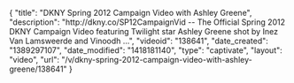 {
    "title": "DKNY Spring 2012 Campaign Video with Ashley Greene",
    "description": "http:\/\/dkny.co\/SP12CampaignVid -- The Official Spring 2012 DKNY Campaign Video featuring Twilight star Ashley Greene shot by Inez Van Lamsweerde and Vinoodh ...",
    "videoid": "138641",
    "date_created": "1389297107",
    "date_modified": "1418181140",
    "type": "captivate",
    "layout": "video",
    "url": "\/v\/dkny-spring-2012-campaign-video-with-ashley-greene\/138641"
}
